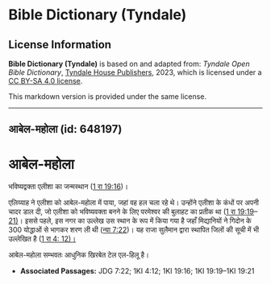 # Bible Dictionary (Tyndale)

## License Information

**Bible Dictionary (Tyndale)** is based on and adapted from: _Tyndale Open Bible Dictionary_, [Tyndale House Publishers](https://tyndaleopenresources.com/), 2023, which is licensed under a [CC BY-SA 4.0 license](https://creativecommons.org/licenses/by-sa/4.0/legalcode.en).

This markdown version is provided under the same license.



--------------------------------

## आबेल-महोला (id: 648197)

आबेल\-महोला
===========

भविष्यद्वक्ता एलीशा का जन्मस्थान ([1 रा 19:16](https://ref.ly/1Kgs19:16))।

एलिय्याह ने एलीशा को आबेल\-महोला में पाया, जहां वह हल चला रहे थे। उन्होंने एलीशा के कंधों पर अपनी चादर डाल दी, जो एलीशा को भविष्यवक्ता बनने के लिए परमेश्वर की बुलाहट का प्रतीक था ([1 रा 19:19](https://ref.ly/1Kgs19:19-1Kgs19:21)–[21\)](https://ref.ly/1Kgs19:19-1Kgs19:21)। इससे पहले, इस नगर का उल्लेख उस स्थान के रूप में किया गया है जहाँ मिद्यानियों ने गिदोन के 300 योद्धाओं से भागकर शरण ली थी ([न्या 7:22](https://ref.ly/Judg7:22))। यह राजा सुलैमान द्वारा स्थापित जिलों की सूची में भी उल्लेखित है ([1 रा 4: 12\)।](https://ref.ly/1Kgs4:12)

आबेल\-महोला सम्भवतः आधुनिक खिरबेत टेल एल\-हिलू है।

* **Associated Passages:** JDG 7:22; 1KI 4:12; 1KI 19:16; 1KI 19:19–1KI 19:21

